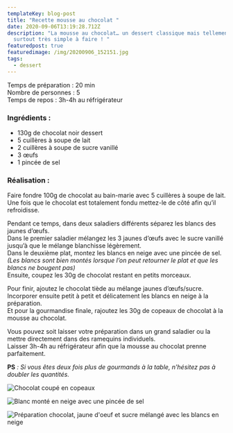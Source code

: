 ```yaml
---
templateKey: blog-post
title: "Recette mousse au chocolat "
date: 2020-09-06T13:19:28.712Z
description: "La mousse au chocolat… un dessert classique mais tellement bon et
  surtout très simple à faire ! "
featuredpost: true
featuredimage: /img/20200906_152151.jpg
tags:
  - dessert
---
```


Temps de préparation : 20 min\
Nombre de personnes : 5\
Temps de repos : 3h-4h au réfrigérateur

### Ingrédients :

- 130g de chocolat noir dessert
- 5 cuillères à soupe de lait
- 2 cuillères à soupe de sucre vanillé
- 3 œufs
- 1 pincée de sel

### Réalisation :

Faire fondre 100g de chocolat au bain-marie avec 5 cuillères à soupe de lait. \
Une fois que le chocolat est totalement fondu mettez-le de côté afin qu’il refroidisse.

Pendant ce temps, dans deux saladiers différents séparez les blancs des jaunes d’œufs.\
Dans le premier saladier mélangez les 3 jaunes d’œufs avec le sucre vanillé jusqu’à que le mélange blanchisse légèrement.\
Dans le deuxième plat, montez les blancs en neige avec une pincée de sel.\
_(Les blancs sont bien montés lorsque l’on peut retourner le plat et que les blancs ne bougent pas)_\
Ensuite, coupez les 30g de chocolat restant en petits morceaux.

Pour finir, ajoutez le chocolat tiède au mélange jaunes d’œufs/sucre. \
Incorporer ensuite petit à petit et délicatement les blancs en neige à la préparation.\
Et pour la gourmandise finale, rajoutez les 30g de copeaux de chocolat à la mousse au chocolat.

Vous pouvez soit laisser votre préparation dans un grand saladier ou la mettre directement dans des ramequins individuels.\
Laisser 3h-4h au réfrigérateur afin que la mousse au chocolat prenne parfaitement.

**PS** *: Si vous êtes deux fois plus de gourmands à la table, n’hésitez pas à doubler les quantités.*

![Chocolat coupé en copeaux ](/img/20200905_122542.jpg "Copeaux de chocolat")

![Blanc monté en neige avec une pincée de sel ](/img/20200905_123352.jpg "Blanc monté en neige")

![Préparation chocolat, jaune d'oeuf et sucre mélangé avec les blancs en neige](/img/20200905_123611.jpg "Préparation mousse au chocolat ")
